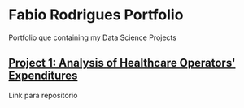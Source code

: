 # Fabio Rodrigues Portfolio
Portfolio que containing my Data Science Projects

## [Project 1: Analysis of Healthcare Operators' Expenditures](https://github.com/fabiobr05/PowerBI_1)
Link para repositorio

